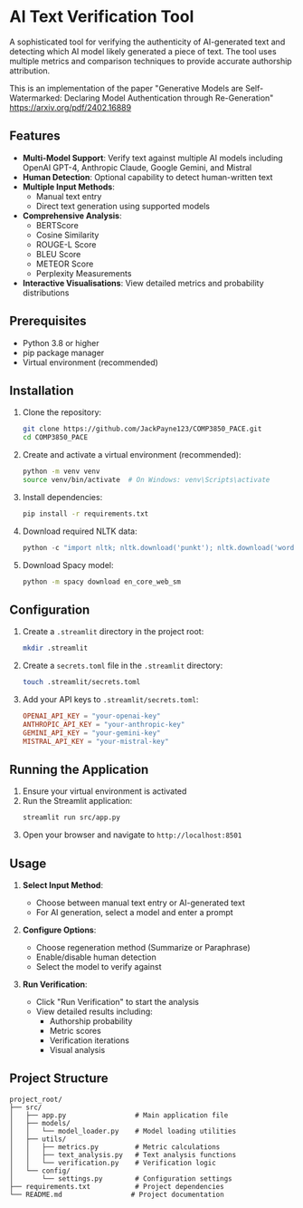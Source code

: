# AI Text Verification Tool

A sophisticated tool for verifying the authenticity of AI-generated text and detecting which AI model likely generated a piece of text. The tool uses multiple metrics and comparison techniques to provide accurate authorship attribution.

This is an implementation of the paper "Generative Models are Self-Watermarked: Declaring Model Authentication through Re-Generation" https://arxiv.org/pdf/2402.16889

## Features

- **Multi-Model Support**: Verify text against multiple AI models including OpenAI GPT-4, Anthropic Claude, Google Gemini, and Mistral
- **Human Detection**: Optional capability to detect human-written text
- **Multiple Input Methods**: 
  - Manual text entry
  - Direct text generation using supported models
- **Comprehensive Analysis**:
  - BERTScore
  - Cosine Similarity
  - ROUGE-L Score
  - BLEU Score
  - METEOR Score
  - Perplexity Measurements
- **Interactive Visualisations**: View detailed metrics and probability distributions

## Prerequisites

- Python 3.8 or higher
- pip package manager
- Virtual environment (recommended)

## Installation

1. Clone the repository:
   ```bash
   git clone https://github.com/JackPayne123/COMP3850_PACE.git
   cd COMP3850_PACE
   ```

2. Create and activate a virtual environment (recommended):
   ```bash
   python -m venv venv
   source venv/bin/activate  # On Windows: venv\Scripts\activate
   ```

3. Install dependencies:
   ```bash
   pip install -r requirements.txt
   ```

4. Download required NLTK data:
   ```python
   python -c "import nltk; nltk.download('punkt'); nltk.download('wordnet'); nltk.download('omw-1.4')"
   ```

5. Download Spacy model:
   ```bash
   python -m spacy download en_core_web_sm
   ```

## Configuration

1. Create a `.streamlit` directory in the project root:
   ```bash
   mkdir .streamlit
   ```

2. Create a `secrets.toml` file in the `.streamlit` directory:
   ```bash
   touch .streamlit/secrets.toml
   ```

3. Add your API keys to `.streamlit/secrets.toml`:
   ```toml
   OPENAI_API_KEY = "your-openai-key"
   ANTHROPIC_API_KEY = "your-anthropic-key"
   GEMINI_API_KEY = "your-gemini-key"
   MISTRAL_API_KEY = "your-mistral-key"
   ```

## Running the Application

1. Ensure your virtual environment is activated
2. Run the Streamlit application:
   ```bash
   streamlit run src/app.py
   ```
3. Open your browser and navigate to `http://localhost:8501`

## Usage

1. **Select Input Method**:
   - Choose between manual text entry or AI-generated text
   - For AI generation, select a model and enter a prompt

2. **Configure Options**:
   - Choose regeneration method (Summarize or Paraphrase)
   - Enable/disable human detection
   - Select the model to verify against

3. **Run Verification**:
   - Click "Run Verification" to start the analysis
   - View detailed results including:
     - Authorship probability
     - Metric scores
     - Verification iterations
     - Visual analysis

## Project Structure

```
project_root/
├── src/
│   ├── app.py                 # Main application file
│   ├── models/
│   │   └── model_loader.py    # Model loading utilities
│   ├── utils/
│   │   ├── metrics.py         # Metric calculations
│   │   ├── text_analysis.py   # Text analysis functions
│   │   └── verification.py    # Verification logic
│   └── config/
│       └── settings.py        # Configuration settings
├── requirements.txt           # Project dependencies
└── README.md                 # Project documentation
```

